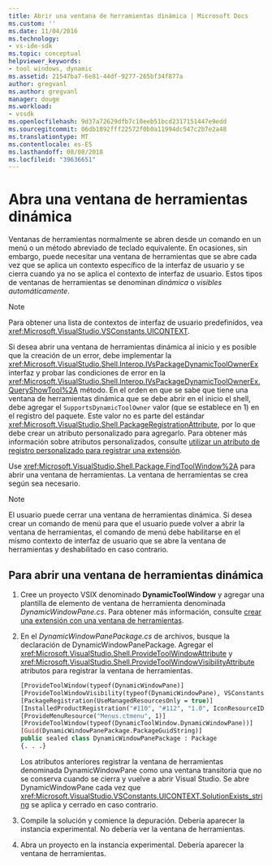 ```yaml
---
title: Abrir una ventana de herramientas dinámica | Microsoft Docs
ms.custom: ''
ms.date: 11/04/2016
ms.technology:
- vs-ide-sdk
ms.topic: conceptual
helpviewer_keywords:
- tool windows, dynamic
ms.assetid: 21547ba7-6e81-44df-9277-265bf34f877a
author: gregvanl
ms.author: gregvanl
manager: douge
ms.workload:
- vssdk
ms.openlocfilehash: 9d37a72629dfb7c10eeb51bcd2317151447e9edd
ms.sourcegitcommit: 06db1892fff22572f0b0a11994dc547c2b7e2a48
ms.translationtype: MT
ms.contentlocale: es-ES
ms.lasthandoff: 08/08/2018
ms.locfileid: "39636651"
---
```

# <a name="open-a-dynamic-tool-window"></a>Abra una ventana de herramientas dinámica
Ventanas de herramientas normalmente se abren desde un comando en un menú o un método abreviado de teclado equivalente. En ocasiones, sin embargo, puede necesitar una ventana de herramientas que se abre cada vez que se aplica un contexto específico de la interfaz de usuario y se cierra cuando ya no se aplica el contexto de interfaz de usuario. Estos tipos de ventanas de herramientas se denominan *dinámica* o *visibles automáticamente*.  
  
> [!NOTE]
>  Para obtener una lista de contextos de interfaz de usuario predefinidos, vea <xref:Microsoft.VisualStudio.VSConstants.UICONTEXT>.  
  
 Si desea abrir una ventana de herramientas dinámica al inicio y es posible que la creación de un error, debe implementar la <xref:Microsoft.VisualStudio.Shell.Interop.IVsPackageDynamicToolOwnerEx> interfaz y probar las condiciones de error en la <xref:Microsoft.VisualStudio.Shell.Interop.IVsPackageDynamicToolOwnerEx.QueryShowTool%2A> método. En el orden en que se sabe que tiene una ventana de herramientas dinámica que se debe abrir en el inicio el shell, debe agregar el `SupportsDynamicToolOwner` valor (que se establece en 1) en el registro del paquete. Este valor no es parte del estándar <xref:Microsoft.VisualStudio.Shell.PackageRegistrationAttribute>, por lo que debe crear un atributo personalizado para agregarlo. Para obtener más información sobre atributos personalizados, consulte [utilizar un atributo de registro personalizado para registrar una extensión](../extensibility/registering-and-unregistering-vspackages.md#using-a-custom-registration-attribute-to-register-an-extension).  
  
 Use <xref:Microsoft.VisualStudio.Shell.Package.FindToolWindow%2A> para abrir una ventana de herramientas. La ventana de herramientas se crea según sea necesario.  
  
> [!NOTE]
>  El usuario puede cerrar una ventana de herramientas dinámica. Si desea crear un comando de menú para que el usuario puede volver a abrir la ventana de herramientas, el comando de menú debe habilitarse en el mismo contexto de interfaz de usuario que se abre la ventana de herramientas y deshabilitado en caso contrario.  
  
## <a name="to-open-a-dynamic-tool-window"></a>Para abrir una ventana de herramientas dinámica  
  
1.  Cree un proyecto VSIX denominado **DynamicToolWindow** y agregar una plantilla de elemento de ventana de herramienta denominada *DynamicWindowPane.cs*. Para obtener más información, consulte [crear una extensión con una ventana de herramientas](../extensibility/creating-an-extension-with-a-tool-window.md).  
  
2.  En el *DynamicWindowPanePackage.cs* de archivos, busque la declaración de DynamicWindowPanePackage. Agregar el <xref:Microsoft.VisualStudio.Shell.ProvideToolWindowAttribute> y <xref:Microsoft.VisualStudio.Shell.ProvideToolWindowVisibilityAttribute> atributos para registrar la ventana de herramientas.  
  
    ```vb  
    [ProvideToolWindow(typeof(DynamicWindowPane)]  
    [ProvideToolWindowVisibility(typeof(DynamicWindowPane), VSConstants.UICONTEXT.SolutionExists_string)]  
    [PackageRegistration(UseManagedResourcesOnly = true)]  
    [InstalledProductRegistration("#110", "#112", "1.0", IconResourceID = 400)] // Info on this package for Help/About  
    [ProvideMenuResource("Menus.ctmenu", 1)]  
    [ProvideToolWindow(typeof(DynamicToolWindow.DynamicWindowPane))]  
    [Guid(DynamicWindowPanePackage.PackageGuidString)]  
    public sealed class DynamicWindowPanePackage : Package  
    {. . .}  
    ```  
  
     Los atributos anteriores registrar la ventana de herramientas denominada DynamicWindowPane como una ventana transitoria que no se conserva cuando se cierra y vuelve a abrir Visual Studio. Se abre DynamicWindowPane cada vez que <xref:Microsoft.VisualStudio.VSConstants.UICONTEXT.SolutionExists_string> se aplica y cerrado en caso contrario.  
  
3.  Compile la solución y comience la depuración. Debería aparecer la instancia experimental. No debería ver la ventana de herramientas.  
  
4.  Abra un proyecto en la instancia experimental. Debería aparecer la ventana de herramientas.